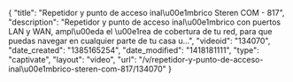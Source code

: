{
    "title": "Repetidor y punto de acceso inal\u00e1mbrico Steren COM - 817",
    "description": "Repetidor y punto de acceso inal\u00e1mbrico con puertos LAN y WAN, ampl\u00eda el \u00e1rea de cobertura de tu red, para que puedas navegar en cualquier parte de tu casa u...",
    "videoid": "134070",
    "date_created": "1385165254",
    "date_modified": "1418181111",
    "type": "captivate",
    "layout": "video",
    "url": "\/v\/repetidor-y-punto-de-acceso-inal\u00e1mbrico-steren-com-817\/134070"
}